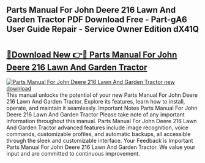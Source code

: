 ## Parts Manual For John Deere 216 Lawn And Garden Tractor PDF Download Free - Part-gA6 User Guide Repair - Service Owner Edition dX41Q

# <h2><a href="http://bc63061.oget.top/?id=Parts+Manual+For+John+Deere+216+Lawn+And+Garden+Tractor">🔗Download New 👉🔴 Parts Manual For John Deere 216 Lawn And Garden Tractor</a></h2>

[![Parts Manual For John Deere 216 Lawn And Garden Tractor new download](https://i.imgur.com/5g1atiW.png)](http://bc63061.oget.top/?id=Parts+Manual+For+John+Deere+216+Lawn+And+Garden+Tractor)
This manual unlocks the potential of your new Parts Manual For John Deere 216 Lawn And Garden Tractor. Explore its features, learn how to install, operate, and maintain it seamlessly. Important Notes Parts Manual For John Deere 216 Lawn And Garden Tractor Please take note of any important information throughout this manual. Parts Manual For John Deere 216 Lawn And Garden Tractor advanced features include image recognition, voice commands, customizable profiles, and automatic backups, all accessible through the sleek and customizable interface. Your Feedback is Important Parts Manual For John Deere 216 Lawn And Garden Tractor. We value your input and are committed to continuous improvement.
